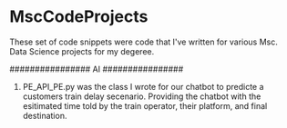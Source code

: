 # MscCodeProjects
These set of code snippets were code that I've written for various Msc. Data Science projects for my degeree. 


################ AI ################
1. PE_API_PE.py was the class I wrote for our chatbot to predicte a customers train delay secenario. 
 Providing the chatbot with the esitimated time told by the train operator, their platform, and 
 final destination.
